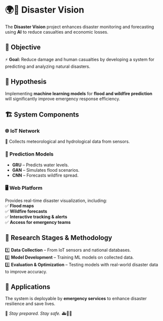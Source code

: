# 🌍🚨 Disaster Vision  

The **Disaster Vision** project enhances disaster monitoring and forecasting using **AI** to reduce casualties and economic losses.  

## 🎯 Objective  
⚡ **Goal:** Reduce damage and human casualties by developing a system for predicting and analyzing natural disasters.  

## 🧠 Hypothesis  
Implementing **machine learning models** for **flood and wildfire prediction** will significantly improve emergency response efficiency.  

## 🏗️ System Components  

### 🌐 IoT Network  
📡 Collects meteorological and hydrological data from sensors.  

### 🔮 Prediction Models  
- **GRU** – Predicts water levels.  
- **GAN** – Simulates flood scenarios.  
- **CNN** – Forecasts wildfire spread.  

### 🖥️ Web Platform  
Provides real-time disaster visualization, including:  
✅ **Flood maps**  
✅ **Wildfire forecasts**  
✅ **Interactive tracking & alerts**  
✅ **Access for emergency teams**  

## 🔬 Research Stages & Methodology  

1️⃣ **Data Collection** – From IoT sensors and national databases.  
2️⃣ **Model Development** – Training ML models on collected data.  
3️⃣ **Evaluation & Optimization** – Testing models with real-world disaster data to improve accuracy.  

## 🚀 Applications  
The system is deployable by **emergency services** to enhance disaster resilience and save lives.  

📌 *Stay prepared. Stay safe.* 🚑🌊🔥  

